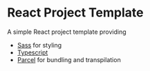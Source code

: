 # React Project Template

A simple React project template providing
* [Sass](https://sass-lang.com/) for styling
* [Typescript](https://www.typescriptlang.org/)
* [Parcel](https://en.parceljs.org/) for bundling and transpilation
